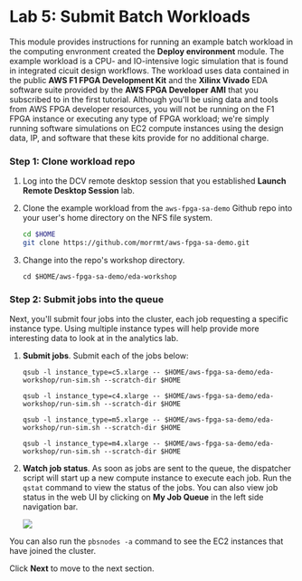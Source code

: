 # Lab 5: Submit Batch Workloads

This module provides instructions for running an example batch workload in the computing envronment created the **Deploy environment** module. The example workload is a CPU- and IO-intensive logic simulation that is found in integrated cicuit design workflows.  The workload uses data contained in the public **AWS F1 FPGA Development Kit** and the **Xilinx Vivado** EDA software suite provided by the **AWS FPGA Developer AMI** that you subscribed to in the first tutorial. Although you'll be using data and tools from AWS FPGA developer resources, you will not be running on the F1 FPGA instance or executing any type of FPGA workload; we're simply running software simulations on EC2 compute instances using the design data, IP, and software that these kits provide for no additional charge.

### Step 1: Clone workload repo

1. Log into the DCV remote desktop session that you established **Launch Remote Desktop Session** lab.

1. Clone the example workload from the `aws-fpga-sa-demo` Github repo into your user's home directory on the NFS file system.

    ```bash
    cd $HOME
    git clone https://github.com/morrmt/aws-fpga-sa-demo.git
    ```

1. Change into the repo's workshop directory.

    `cd $HOME/aws-fpga-sa-demo/eda-workshop`

### Step 2: Submit jobs into the queue

Next, you'll submit four jobs into the cluster, each job requesting a specific instance type.  Using multiple instance types will help provide more interesting data to look at in the analytics lab.

1. **Submit jobs**. Submit each of the jobs below:

    `qsub -l instance_type=c5.xlarge -- $HOME/aws-fpga-sa-demo/eda-workshop/run-sim.sh --scratch-dir $HOME`

    `qsub -l instance_type=c4.xlarge -- $HOME/aws-fpga-sa-demo/eda-workshop/run-sim.sh --scratch-dir $HOME`

    `qsub -l instance_type=m5.xlarge -- $HOME/aws-fpga-sa-demo/eda-workshop/run-sim.sh --scratch-dir $HOME`

    `qsub -l instance_type=m4.xlarge -- $HOME/aws-fpga-sa-demo/eda-workshop/run-sim.sh --scratch-dir $HOME`

1. **Watch job status**. As soon as jobs are sent to the queue, the dispatcher script will start up a new compute instance to execute each job.  Run the `qstat` command to view the status of the jobs.  You can also view job status in the web UI by clicking on **My Job Queue** in the left side navigation bar.

    ![](../../../imgs/howtojob-10.png)

You can also run the `pbsnodes -a` command to see the EC2 instances that have joined the cluster.

Click **Next** to move to the next section.